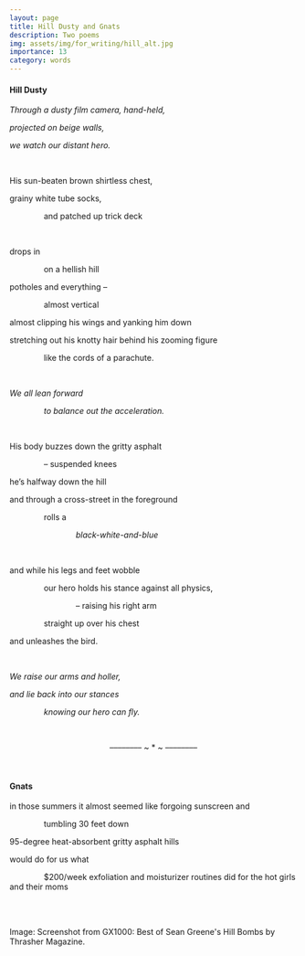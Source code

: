 ```yaml
---
layout: page
title: Hill Dusty and Gnats
description: Two poems
img: assets/img/for_writing/hill_alt.jpg
importance: 13
category: words
---
```


#### Hill Dusty

*Through a dusty film camera, hand-held,*

*projected on beige walls,*

*we watch our distant hero.*

<br/>

His sun-beaten brown shirtless chest,

grainy white tube socks,

&emsp;&emsp;&emsp;&emsp;  and patched up trick deck

<br/>

drops in 

&emsp;&emsp;&emsp;&emsp;  on a hellish hill

potholes and everything –

&emsp;&emsp;&emsp;&emsp; almost vertical

almost clipping his wings and yanking him down

stretching out his knotty hair behind his zooming figure

&emsp;&emsp;&emsp;&emsp; like the cords of a parachute.

<br/>

*We all lean forward*

&emsp;&emsp;&emsp;&emsp; *to balance out the acceleration.*

<br/>

His body buzzes down the gritty asphalt

&emsp;&emsp;&emsp;&emsp; – suspended knees

he’s halfway down the hill

and through a cross-street in the foreground

&emsp;&emsp;&emsp;&emsp; rolls a 

&emsp;&emsp;&emsp;&emsp;&emsp;&emsp;&emsp;&emsp; *black-white-and-blue*

<br/>

and while his legs and feet wobble

&emsp;&emsp;&emsp;&emsp; our hero holds his stance against all physics,

&emsp;&emsp;&emsp;&emsp;&emsp;&emsp;&emsp;&emsp; – raising his right arm

&emsp;&emsp;&emsp;&emsp;  straight up over his chest

and unleashes the bird.

<br/>

*We raise our arms and holler,*

*and lie back into our stances*

&emsp;&emsp;&emsp;&emsp;  *knowing our hero can fly.*


<br/>
<p><center> –––––––– ~ * ~ –––––––– </center></p>
<br/>

#### Gnats

in those summers it almost seemed like forgoing sunscreen and 

&emsp;&emsp;&emsp;&emsp; tumbling 30 feet down

95-degree heat-absorbent gritty asphalt hills 

would do for us what

&emsp;&emsp;&emsp;&emsp; $200/week exfoliation and moisturizer routines did for the hot girls and their moms



<br/><br/>

Image: Screenshot from GX1000: Best of Sean Greene's Hill Bombs by Thrasher Magazine. 